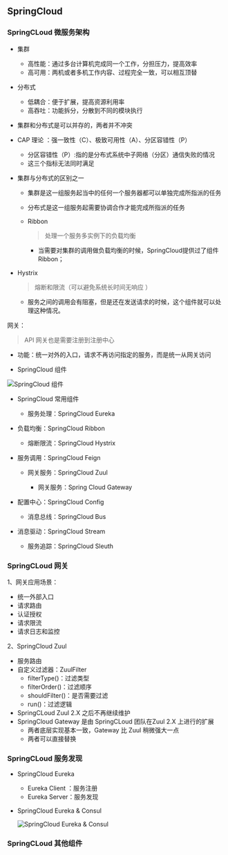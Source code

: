 ## SpringCloud

### SpringCLoud 微服务架构

- 集群
  - 高性能：通过多台计算机完成同一个工作，分担压力，提高效率
  - 高可用：两机或者多机工作内容、过程完全一致，可以相互顶替
- 分布式
  - 低耦合：便于扩展，提高资源利用率
  - 高吞吐：功能拆分，分散到不同的模块执行
- 集群和分布式是可以并存的，两者并不冲突
- CAP 理论 ：强一致性（C）、极致可用性（A）、分区容错性（P）
  - 分区容错性（P）:指的是分布式系统中子网络（分区）通信失败的情况
  - 这三个指标无法同时满足

- 集群与分布式的区别之一

  - 集群是这一组服务起当中的任何一个服务器都可以单独完成所指派的任务
  - 分布式是这一组服务起需要协调合作才能完成所指派的任务



  - Ribbon

    > 处理一个服务多实例下的负载均衡

      - 当需要对集群的调用做负载均衡的时候，SpringCloud提供过了组件 Ribbon；

- Hystrix

  > 熔断和限流（可以避免系统长时间无响应 ）

  - 服务之间的调用会有阻塞，但是还在发送请求的时候，这个组件就可以处理这种情况。

网关：
>  API 网关也是需要注册到注册中心

- 功能：统一对外的入口，请求不再访问指定的服务，而是统一从网关访问

- SpringCloud 组件

![SpringCloud 组件](https://mortre-picgo.oss-cn-beijing.aliyuncs.com/20190724090410.png)



- SpringCloud 常用组件

  - 服务处理：SpringCloud Eureka
- 负载均衡：SpringCloud Ribbon
  - 熔断限流：SpringCloud Hystrix
- 服务调用：SpringCloud Feign
  - 网关服务：SpringCloud Zuul

    - 网关服务：Spring Cloud Gateway
- 配置中心：SpringCloud Config
  - 消息总线：SpringCloud Bus
- 消息驱动：SpringCloud Stream
  - 服务追踪：SpringCloud Sleuth

### SpringCLoud 网关

1、网关应用场景：

- 统一外部入口
- 请求路由
- 认证授权
- 请求限流
- 请求日志和监控

2、SpringCloud Zuul

- 服务路由
- 自定义过滤器：ZuulFilter
  - filterType()：过滤类型
  - filterOrder()：过滤顺序
  - shouldFilter()：是否需要过滤
  - run()：过滤逻辑
- SpringCLoud Zuul 2.X 之后不再继续维护
- SpringCloud Gateway 是由 SpringCLoud 团队在Zuul 2.X 上进行的扩展
  - 两者底层实现基本一致，Gateway 比 Zuul 稍微强大一点
  - 两者可以直接替换

### SpringCLoud 服务发现



- SpringCloud Eureka

  - Eureka Client ：服务注册
  - Eureka Server：服务发现

- SpringCloud Eureka & Consul

  ![SpringCloud Eureka & Consul](https://mortre-picgo.oss-cn-beijing.aliyuncs.com/20190724100328.png)

### SpringCLoud 其他组件







